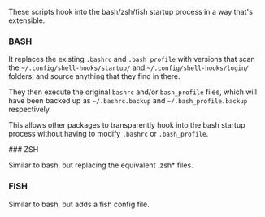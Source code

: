 These scripts hook into the bash/zsh/fish startup process in a way that's extensible.

### BASH

It replaces the existing `.bashrc` and `.bash_profile` with versions that scan the `~/.config/shell-hooks/startup/` and `~/.config/shell-hooks/login/` folders, and source anything that they find in there.

They then execute the original `bashrc` and/or `bash_profile` files, which will have been backed up as `~/.bashrc.backup` and `~/.bash_profile.backup` respectively.

This allows other packages to transparently hook into the bash startup process without having to modify `.bashrc` or `.bash_profile`.

### ZSH

Similar to bash, but replacing the equivalent .zsh* files.

### FISH

Similar to bash, but adds a fish config file.
